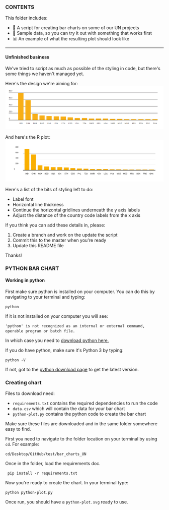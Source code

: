 ### CONTENTS

This folder includes:
- :speech_balloon: A script for creating bar charts on some of our UN projects
- :page_facing_up: Sample data, so you can try it out with something that works first
- :bar_chart: An example of what the resulting plot should look like

----

#### Unfinished business
We've tried to script as much as possible of the styling in code, but there's some things we haven't managed yet.

Here's the design we're aiming for:
![alt text](https://github.com/ellahollowood/test/blob/master/bar_charts/UN/Design.png)

And here's the R plot:
![alt text](https://github.com/ellahollowood/test/blob/master/bar_charts/UN/R%20Plot.png)

Here's a list of the bits of styling left to do:
- Label font
- Horizontal line thickness
- Continue the horizontal gridlines underneath the y axis labels
- Adjust the distance of the country code labels from the x axis

If you think you can add these details in, please:
1. Create a branch and work on the update the script
2. Commit this to the master when you're ready
3. Update this README file

Thanks!

### PYTHON BAR CHART

#### Working in python

First make sure python is installed on your computer. You can do this by navigating to your terminal and typing:
```
python
```
If it is not installed on your computer you will see:

```
'python' is not recognized as an internal or external command, operable program or batch file.
```
In which case you need to [download python here.](https://www.python.org/getit/)

If you do have python, make sure it's Python 3 by typing:

```
python -V
```

If not, got to the [python download page](https://www.python.org/getit/) to get the latest version.

### Creating chart

Files to download need:
- `requirements.txt` contains the required dependencies to run the code
- `data.csv` which will contain the data for your bar chart
- `python-plot.py` contains the python code to create the bar chart

Make sure these files are downloaded and in the same folder somewhere easy to find. 

First you need to navigate to the folder location on your terminal by using `cd`. For example:

```
cd/Desktop/GitHub/test/bar_charts_UN
```

Once in the folder, load the requirements doc.
```
 pip install -r requirements.txt
```

Now you're ready to create the chart. In your terminal type:
```
python python-plot.py
```

Once run, you should have a `python-plot.svg` ready to use.
